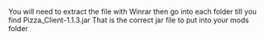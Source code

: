 You will need to extract the file with Winrar then go into each folder till you find Pizza_Client-1.1.3.jar
That is the correct jar file to put into your mods folder
